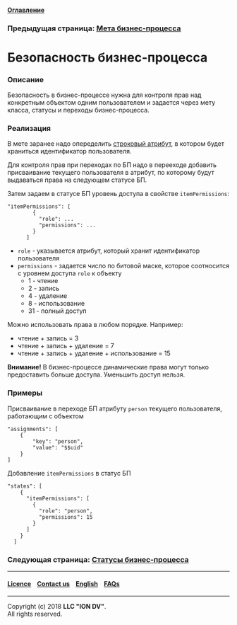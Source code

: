 #### [Оглавление](/docs/ru/index.md)

### Предыдущая страница: [Мета бизнес-процесса](/docs/ru/2_system_description/metadata_structure/meta_navigation/meta_navigation.md)

# Безопасность бизнес-процесса

### Описание

Безопасность в бизнес-процессе нужна для контроля прав над конкретным объектом одним пользователем и задается через мету класса, статусы и переходы бизнес-процесса.

### Реализация

В мете заранее надо опеределить [строковый атрибут](/docs/ru/2_system_description/metadata_structure/meta_class/property_types.md), в котором будет храниться идентификатор пользователя.

Для контроля прав при переходах по БП надо в перееходе добавить присваивание 
текущего пользователя в атрибут, по которому будут выдаваться права на следующем статусе БП.

Затем задаем в статусе БП уровень доступа в свойстве `itemPermissions`:
```
"itemPermissions": [
        {
          "role": ...
          "permissions": ...
        }
      ]
```

- `role` - указывается атрибут, который хранит идентификатор пользователя
- `permissions` - задается число по битовой маске, которое соотноcится с уровнем доступа `role` к объекту
    - 1 - чтение
    - 2 - запись
    - 4 - удаление
    - 8 - использование
    - 31 - полный доступ

Можно использовать права в любом порядке. Например:

- чтение + запись = 3
- чтение + запись + удаление = 7
- чтение + запись + удаление + использование = 15

**Внимание!** В бизнес-процессе динамические права могут только предоставить больше доступа. Уменьшить доступ нельзя.

### Примеры

Присваивание в переходе БП атрибуту `person` текущего пользователя, работающим с объектом

```
"assignments": [
    {
        "key": "person",
        "value": "$$uid"
    }
]
```

Добавление `itemPermissions` в статус БП

```
"states": [
    {
      "itemPermissions": [
        {
          "role": "person",
          "permissions": 15
        }
      ]
    }
  ]
```

### Следующая страница: [Статусы бизнес-процесса](/docs/ru/2_system_description/metadata_structure/meta_workflows/status_wf.md)

--------------------------------------------------------------------------  


 #### [Licence](/LICENCE.md) &ensp;  [Contact us](https://iondv.com) &ensp;  [English](/docs/en/2_system_description/metadata_structure/meta_workflows/security_wf.md)   &ensp; [FAQs](/faqs.md) 
 
 --------------------------------------------------------------------------  

Copyright (c) 2018 **LLC "ION DV"**.  
All rights reserved. 